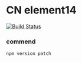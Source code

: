 # CN element14

[![Build Status](https://travis-ci.org/alincode/cn-element14-scraper.svg?branch=master)](https://travis-ci.org/alincode/cn-element14-scraper)

### commend

```
npm version patch
```
